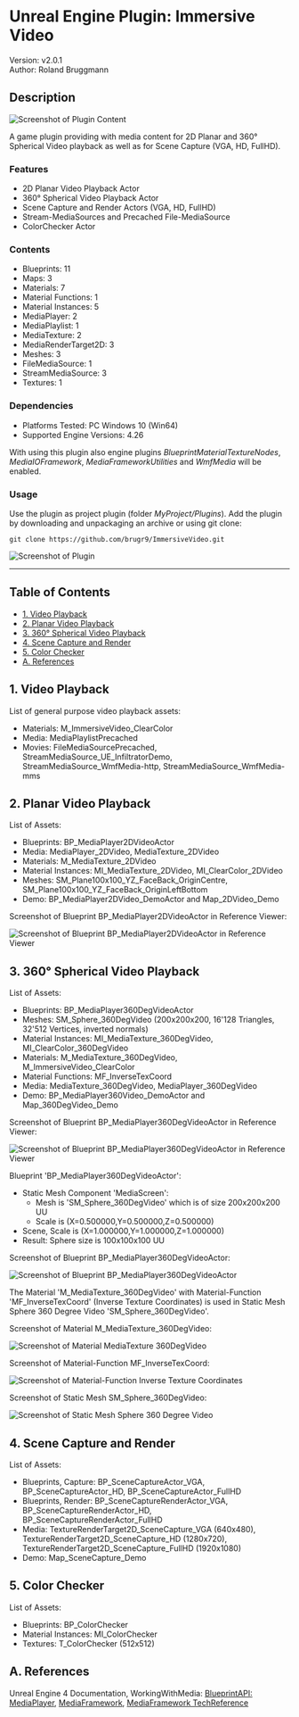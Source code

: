# Unreal Engine Plugin: Immersive Video

Version: v2.0.1
<br>Author: Roland Bruggmann

## Description

![Screenshot of Plugin Content](Docs/ScreenshotPluginContent.jpg "Screenshot of Plugin Content")

A game plugin providing with media content for 2D Planar and 360° Spherical Video playback as well as for Scene Capture (VGA, HD, FullHD).

### Features

* 2D Planar Video Playback Actor
* 360° Spherical Video Playback Actor
* Scene Capture and Render Actors (VGA, HD, FullHD)
* Stream-MediaSources and Precached File-MediaSource
* ColorChecker Actor

### Contents

* Blueprints: 11
* Maps: 3
* Materials: 7
* Material Functions: 1
* Material Instances: 5
* MediaPlayer: 2
* MediaPlaylist: 1
* MediaTexture: 2
* MediaRenderTarget2D: 3
* Meshes: 3
* FileMediaSource: 1
* StreamMediaSource: 3
* Textures: 1

### Dependencies

* Platforms Tested: PC Windows 10 (Win64)
* Supported Engine Versions: 4.26

With using this plugin also engine plugins *BlueprintMaterialTextureNodes*, *MediaIOFramework*, *MediaFrameworkUtilities* and *WmfMedia* will be enabled.

### Usage

Use the plugin as project plugin (folder *MyProject/Plugins*). Add the plugin by downloading and unpackaging an archive or using git clone:

```shell
git clone https://github.com/brugr9/ImmersiveVideo.git
```

![Screenshot of Plugin](Docs/ScreenshotPlugin.jpg "Screenshot of Plugin")

---

## Table of Contents

<!-- Start Document Outline -->

* [1. Video Playback](#1-video-playback)
* [2. Planar Video Playback](#2-planar-video-playback)
* [3. 360° Spherical Video Playback](#3-360-spherical-video-playback)
* [4. Scene Capture and Render](#4-scene-capture-and-render)
* [5. Color Checker](#5-color-checker)
* [A. References](#a-references)

<!-- End Document Outline -->

<div style='page-break-after: always'></div>

## 1. Video Playback

List of general purpose video playback assets:

* Materials: M_ImmersiveVideo_ClearColor
* Media: MediaPlaylistPrecached
* Movies: FileMediaSourcePrecached, StreamMediaSource_UE_InfiltratorDemo, StreamMediaSource_WmfMedia-http, StreamMediaSource_WmfMedia-mms

## 2. Planar Video Playback

List of Assets:

* Blueprints: BP_MediaPlayer2DVideoActor
* Media: MediaPlayer_2DVideo, MediaTexture_2DVideo
* Materials: M_MediaTexture_2DVideo
* Material Instances: MI_MediaTexture_2DVideo, MI_ClearColor_2DVideo
* Meshes: SM_Plane100x100_YZ_FaceBack_OriginCentre, SM_Plane100x100_YZ_FaceBack_OriginLeftBottom
* Demo: BP_MediaPlayer2DVideo_DemoActor and Map_2DVideo_Demo

Screenshot of Blueprint BP_MediaPlayer2DVideoActor in Reference Viewer:

![Screenshot of Blueprint BP_MediaPlayer2DVideoActor in Reference Viewer](Docs/ScreenshotBPMediaPlayer2DVideoActorReferenceViewer.jpg "Screenshot of Blueprint BP_MediaPlayer2DVideoActor in Reference Viewer")

## 3. 360° Spherical Video Playback

List of Assets:

* Blueprints: BP_MediaPlayer360DegVideoActor
* Meshes: SM_Sphere_360DegVideo (200x200x200, 16'128 Triangles, 32'512 Vertices, inverted normals)
* Material Instances: MI_MediaTexture_360DegVideo, MI_ClearColor_360DegVideo
* Materials: M_MediaTexture_360DegVideo, M_ImmersiveVideo_ClearColor
* Material Functions: MF_InverseTexCoord
* Media: MediaTexture_360DegVideo, MediaPlayer_360DegVideo
* Demo: BP_MediaPlayer360Video_DemoActor and Map_360DegVideo_Demo

Screenshot of Blueprint BP_MediaPlayer360DegVideoActor in Reference Viewer:

![Screenshot of Blueprint BP_MediaPlayer360DegVideoActor in Reference Viewer](Docs/ScreenshotBPMediaPlayer360DegVideoActorReferenceViewer.jpg "Screenshot of Blueprint BP_MediaPlayer360DegVideoActor in Reference Viewer")

Blueprint 'BP_MediaPlayer360DegVideoActor':

* Static Mesh Component 'MediaScreen':
  * Mesh is 'SM_Sphere_360DegVideo' which is of size 200x200x200 UU
  * Scale is (X=0.500000,Y=0.500000,Z=0.500000)
* Scene, Scale is (X=1.000000,Y=1.000000,Z=1.000000)
* Result: Sphere size is 100x100x100 UU

Screenshot of Blueprint BP_MediaPlayer360DegVideoActor:

![Screenshot of Blueprint BP_MediaPlayer360DegVideoActor](Docs/ScreenshotBPMediaPlayer360DegVideoActor.jpg "Screenshot of Blueprint BP_MediaPlayer360DegVideoActor")

The Material 'M_MediaTexture_360DegVideo' with Material-Function 'MF_InverseTexCoord' (Inverse Texture Coordinates) is used in Static Mesh Sphere 360 Degree Video 'SM_Sphere_360DegVideo'.

Screenshot of Material M_MediaTexture_360DegVideo:

![Screenshot of Material MediaTexture 360DegVideo](Docs/ScreenshotMMediaTexture360DegVideo.jpg "Screenshot of Material MediaTexture 360DegVideo")

Screenshot of Material-Function MF_InverseTexCoord:

![Screenshot of Material-Function Inverse Texture Coordinates](Docs/ScreenshotMFInverseTexCoord.jpg "Screenshot of Material-Function Inverse Texture Coordinates")

Screenshot of Static Mesh SM_Sphere_360DegVideo:

![Screenshot of Static Mesh Sphere 360 Degree Video](Docs/ScreenshotSMSphere360DegVideo.jpg "Screenshot of Static Mesh Sphere 360 Degree Video")

## 4. Scene Capture and Render

List of Assets:

* Blueprints, Capture: BP_SceneCaptureActor_VGA, BP_SceneCaptureActor_HD, BP_SceneCaptureActor_FullHD
* Blueprints, Render: BP_SceneCaptureRenderActor_VGA, BP_SceneCaptureRenderActor_HD, BP_SceneCaptureRenderActor_FullHD
* Media: TextureRenderTarget2D_SceneCapture_VGA (640x480), TextureRenderTarget2D_SceneCapture_HD (1280x720), TextureRenderTarget2D_SceneCapture_FullHD (1920x1080)
* Demo: Map_SceneCapture_Demo

## 5. Color Checker

List of Assets:

* Blueprints: BP_ColorChecker
* Material Instances: MI_ColorChecker
* Textures: T_ColorChecker (512x512)

## A. References

Unreal Engine 4 Documentation, WorkingWithMedia: [BlueprintAPI: MediaPlayer](https://docs.unrealengine.com/en-US/BlueprintAPI/Media/MediaPlayer/index.html), [MediaFramework](https://docs.unrealengine.com/en-US/WorkingWithMedia/MediaFramework/index.html), [MediaFramework TechReference](https://docs.unrealengine.com/en-US/WorkingWithMedia/MediaFramework/TechReference/index.html)
